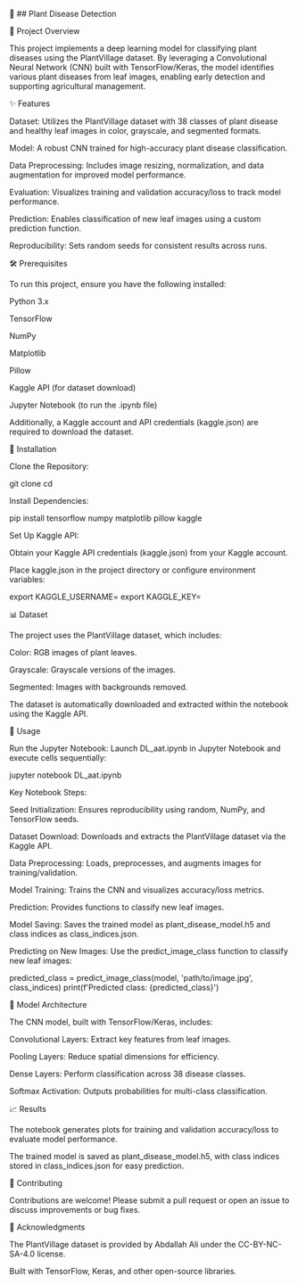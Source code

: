 🌱 ## Plant Disease Detection

📝 Project Overview

This project implements a deep learning model for classifying plant diseases using the PlantVillage dataset. By leveraging a Convolutional Neural Network (CNN) built with TensorFlow/Keras, the model identifies various plant diseases from leaf images, enabling early detection and supporting agricultural management.



✨ Features





Dataset: Utilizes the PlantVillage dataset with 38 classes of plant disease and healthy leaf images in color, grayscale, and segmented formats.



Model: A robust CNN trained for high-accuracy plant disease classification.



Data Preprocessing: Includes image resizing, normalization, and data augmentation for improved model performance.



Evaluation: Visualizes training and validation accuracy/loss to track model performance.



Prediction: Enables classification of new leaf images using a custom prediction function.



Reproducibility: Sets random seeds for consistent results across runs.



🛠️ Prerequisites

To run this project, ensure you have the following installed:





Python 3.x



TensorFlow



NumPy



Matplotlib



Pillow



Kaggle API (for dataset download)



Jupyter Notebook (to run the .ipynb file)

Additionally, a Kaggle account and API credentials (kaggle.json) are required to download the dataset.



🚀 Installation





Clone the Repository:

git clone <repository-url>
cd <repository-directory>



Install Dependencies:

pip install tensorflow numpy matplotlib pillow kaggle



Set Up Kaggle API:





Obtain your Kaggle API credentials (kaggle.json) from your Kaggle account.



Place kaggle.json in the project directory or configure environment variables:

export KAGGLE_USERNAME=<your-username>
export KAGGLE_KEY=<your-api-key>



📊 Dataset

The project uses the PlantVillage dataset, which includes:





Color: RGB images of plant leaves.



Grayscale: Grayscale versions of the images.



Segmented: Images with backgrounds removed.

The dataset is automatically downloaded and extracted within the notebook using the Kaggle API.



📖 Usage





Run the Jupyter Notebook: Launch DL_aat.ipynb in Jupyter Notebook and execute cells sequentially:

jupyter notebook DL_aat.ipynb



Key Notebook Steps:





Seed Initialization: Ensures reproducibility using random, NumPy, and TensorFlow seeds.



Dataset Download: Downloads and extracts the PlantVillage dataset via the Kaggle API.



Data Preprocessing: Loads, preprocesses, and augments images for training/validation.



Model Training: Trains the CNN and visualizes accuracy/loss metrics.



Prediction: Provides functions to classify new leaf images.



Model Saving: Saves the trained model as plant_disease_model.h5 and class indices as class_indices.json.



Predicting on New Images: Use the predict_image_class function to classify new leaf images:

predicted_class = predict_image_class(model, 'path/to/image.jpg', class_indices)
print(f'Predicted class: {predicted_class}')



🧠 Model Architecture

The CNN model, built with TensorFlow/Keras, includes:





Convolutional Layers: Extract key features from leaf images.



Pooling Layers: Reduce spatial dimensions for efficiency.



Dense Layers: Perform classification across 38 disease classes.



Softmax Activation: Outputs probabilities for multi-class classification.



📈 Results





The notebook generates plots for training and validation accuracy/loss to evaluate model performance.



The trained model is saved as plant_disease_model.h5, with class indices stored in class_indices.json for easy prediction.

🤝 Contributing

Contributions are welcome! Please submit a pull request or open an issue to discuss improvements or bug fixes.



🙏 Acknowledgments





The PlantVillage dataset is provided by Abdallah Ali under the CC-BY-NC-SA-4.0 license.



Built with TensorFlow, Keras, and other open-source libraries.
